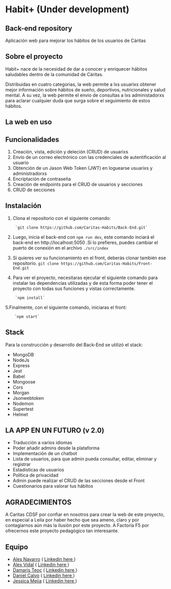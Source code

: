 # Habit+ (Under development)
## Back-end repository

Aplicación web para mejorar los hábitos de los usuarios de Cáritas


## Sobre el proyecto


Habit+ nace de la necesidad de dar a conocer y enriquecer hábitos saludables dentro de la comunidad de Cáritas. 

Distribuidas en cuatro categorias, la web permite a lxs usuarixs obtener mejor información sobre hábitos de sueño, deportivos, nutricionales y salud mental.  A su vez, la web permite el envio de consultas a lxs administadorxs para aclarar cualquier duda que surga sobre el seguimiento de estos hábitos. 

## La web en uso



## Funcionalidades
1. Creación, vista, edición y deleción (CRUD) de usuarixs
2. Envio de un correo electrónico con las credenciales de autentificación al usuario
3. Obtención de un Jason Web Token (JWT) en loguearse usuarixs y administradorxs
4. Encriptación de contraseña 
5. Creación de endpoints para el CRUD de usuarios y secciones
6. CRUD de secciones 

## Instalación

1. Clona el repositorio con el siguiente comando: 

        `git clone https://github.com/Caritas-Habits/Back-End.git`

2. Luego, inicia el back-end con `npm run dev`, este comando inciará el back-end en http://localhost:5050 .Si lo prefieres, puedes cambiar el puerto de conexión en el archivo `./src/index`

3. Si quieres ver su funcionamiento en el front, deberás clonar también ese repositorio.
        `git clone https://github.com/Caritas-Habits/Front-End.git`

4. Para ver el proyecto, necesitaras ejecutar el siguiente comando para instalar las dependencias utilizadas y de esta forma poder tener el proyecto con todas sus funciones y vistas correctamente.

        `npm install`

5.Finalmente, con el siguiente comando, iniciaras el front:

        `npm start`
    


## Stack 
Para la construcción y desarrollo del Back-End se utilizó el stack:
- MongoDB
- NodeJs
- Express
- Jest
- Babel
- Mongoose
- Cors
- Morgan
- Jsonwebtoken
- Nodemon
- Supertest
- Helmet


##  LA APP EN UN FUTURO (v 2.0)
- Traducción a varios idiomas
- Poder añadir admins desde la plataforma
- Implementación de un chatbot
- Lista de usuarios, para que admin pueda consultar, editar, eliminar y registrar
- Estadisticas de usuarios
- Política de privacidad
- Admin puede realizar el CRUD de las secciones desde el Front
- Cuestionarios para valorar tus hábitos

##  AGRADECIMIENTOS 

A Caritas CDSF por confiar en nosotros para crear la web de este proyecto, en especial a Leila por haber hecho que sea ameno, claro y por contagiarnos aún más la ilusión por este proyecto. A Factoría F5 por ofrecernos este proyecto pedagógico tan interesante. 


## Equipo
- [Ales Navarro](https://github.com/aleswebgit "Ales")  ( [ Linkedin here ](https://www.linkedin.com/in/ales-dev/))
- [Alex Vidal](https://github.com/ginkgob "Álex ")  ( [ Linkedin here ](https://www.linkedin.com/in/alexvidalromera/))
- [Damaris Teoc](https://github.com/DamarisTeoc "Damaris")  ( [ Linkedin here ](https://www.linkedin.com/in/damaris-teoc-604a4223b/))
- [Daniel Calvo](https://github.com/LvL090 "Daniel calvo")  ( [ Linkedin here ](https://www.linkedin.com/in/daniel-calvo-andreu-18a0241b8/))
- [Jessica Mejia](https://github.com/itsberriver "Jessica") ( [ Linkedin here ](https://www.linkedin.com/in/jessicaberriver/))

